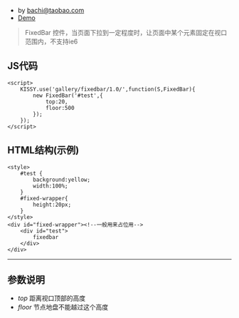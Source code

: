 - by bachi@taobao.com
- <a href="demo.html">Demo</a>

> FixedBar 控件，当页面下拉到一定程度时，让页面中某个元素固定在视口范围内，不支持ie6

## JS代码

	<script>
		KISSY.use('gallery/fixedbar/1.0/',function(S,FixedBar){
			new FixedBar('#test',{
				top:20,
				floor:500
			});
		});
	</script>

## HTML结构(示例)

	<style>
		#test {
			background:yellow;
			width:100%;
		}
		#fixed-wrapper{
			height:20px;
		}
	</style>
	<div id="fixed-wrapper"><!--一般用来占位用-->
		<div id="test">
			fixedbar
		</div>
	</div>

<hr class="smooth large" />

## 参数说明

- *top* 距离视口顶部的高度
- *floor* 节点地盘不能越过这个高度

